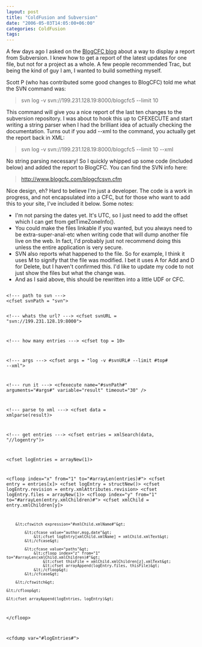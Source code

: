 ```yaml
---
layout: post
title: "ColdFusion and Subversion"
date: "2006-05-03T14:05:00+06:00"
categories: ColdFusion 
tags: 
---
```


A few days ago I asked on the <a href="http://www.blogcfc.com/index.cfm/2006/4/29/Changes-on-Saturday-Morning">BlogCFC blog</a> about a way to display a report from Subversion. I knew how to get a report of the latest updates for one file, but not for a project as a whole. A few people recommended Trac, but being the kind of guy I am, I wanted to build something myself. 

Scott P (who has contributed some good changes to BlogCFC) told me what the SVN command was:

<blockquote>
svn log -v svn://199.231.128.19:8000/blogcfc5 --limit 10
</blockquote>

This command will give you a nice report of the last ten changes to the subversion repository. I was about to hook this up to CFEXECUTE and start writing a string parser when I had the brilliant idea of actually checking the documentation. Turns out if you add --xml to the command, you actually get the report back in XML:

<blockquote>
svn log -v svn://199.231.128.19:8000/blogcfc5 --limit 10 --xml
</blockquote>

No string parsing necessary! So I quickly whipped up some code (included below) and added the report to BlogCFC. You can find the SVN info here:

<blockquote>
<a href="http://www.blogcfc.com/blogcfcsvn.cfm">http://www.blogcfc.com/blogcfcsvn.cfm</a>
</blockquote>

Nice design, eh? Hard to believe I'm just a developer. The code is a work in progress, and not encapsulated into a CFC, but for those who want to add this to your site, I've included it below. Some notes:

<ul>
<li>I'm not parsing the dates yet. It's UTC, so I just need to add the offset which I can get from getTimeZoneInfo(). 
<li>You could make the files linkable if you wanted, but you always need to be extra-super-anal-etc when writing code that will dump another file live on the web. In fact, I'd probably just not recommend doing this unless the entire application is very secure.
<li>SVN also reports what happened to the file. So for example, I think it uses M to signify that the file was modified. I bet it uses A for Add and D for Delete, but I haven't confirmed this. I'd like to update my code to not just show the files but what the change was. 
<li>And as I said above, this should be rewritten into a little UDF or CFC.
</ul>

<code>
&lt;!--- path to svn ---&gt;
&lt;cfset svnPath = "svn"&gt;

&lt;!--- whats the url? ---&gt;
&lt;cfset svnURL = "svn://199.231.128.19:8000"&gt;

&lt;!--- how many entries ---&gt;
&lt;cfset top = 10&gt;

&lt;!--- args ---&gt;
&lt;cfset args = "log -v #svnURL# --limit #top# --xml"&gt;

&lt;!--- run it ---&gt;
&lt;cfexecute name="#svnPath#" arguments="#args#" variable="result" timeout="30" /&gt;

&lt;!--- parse to xml ---&gt;
&lt;cfset data = xmlparse(result)&gt;

&lt;!--- get entries ---&gt;
&lt;cfset entries = xmlSearch(data, "//logentry")&gt;

&lt;cfset logEntries = arrayNew(1)&gt;

&lt;cfloop index="x" from="1" to="#arrayLen(entries)#"&gt;
	&lt;cfset entry = entries[x]&gt;
	&lt;cfset logEntry = structNew()&gt;
	&lt;cfset logEntry.revision = entry.xmlAttributes.revision&gt;
	&lt;cfset logEntry.files = arrayNew(1)&gt;
	&lt;cfloop index="y" from="1" to="#arrayLen(entry.xmlChildren)#"&gt;
		&lt;cfset xmlChild = entry.xmlChildren[y]&gt;
		
		&lt;cfswitch expression="#xmlChild.xmlName#"&gt;
			
			&lt;cfcase value="author,msg,date"&gt;
				&lt;cfset logEntry[xmlChild.xmlName] = xmlChild.xmlText&gt;
			&lt;/cfcase&gt;
	
			&lt;cfcase value="paths"&gt;
				&lt;cfloop index="z" from="1" to="#arrayLen(xmlChild.xmlChildren)#"&gt;
					&lt;cfset thisFile = xmlChild.xmlChildren[z].xmlText&gt;
					&lt;cfset arrayAppend(logEntry.files, thisFile)&gt;
				&lt;/cfloop&gt;
			&lt;/cfcase&gt;
					
		&lt;/cfswitch&gt;
		
	&lt;/cfloop&gt;

	&lt;cfset arrayAppend(logEntries, logEntry)&gt;	
	
&lt;/cfloop&gt;

&lt;cfdump var="#logEntries#"&gt;
</code>